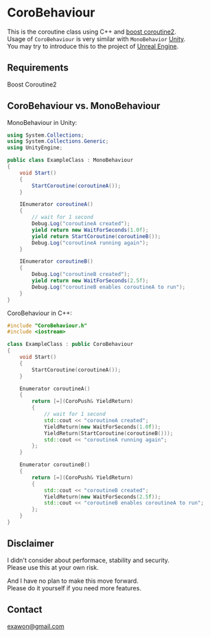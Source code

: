 # CoroBehaviour

This is the coroutine class using C++ and [boost coroutine2](https://github.com/boostorg/coroutine2).  
Usage of `CoroBehaviour` is very similar with `MonoBehavior` [Unity](https://unity3d.com/).  
You may try to introduce this to the project of [Unreal Engine](https://www.unrealengine.com/).  

## Requirements

Boost Coroutine2

## CoroBehaviour vs. MonoBehaviour

MonoBehaviour in Unity:
```c#
using System.Collections;
using System.Collections.Generic;
using UnityEngine;

public class ExampleClass : MonoBehaviour
{
    void Start()
    {
        StartCoroutine(coroutineA());
    }

    IEnumerator coroutineA()
    {
        // wait for 1 second
        Debug.Log("coroutineA created");
        yield return new WaitForSeconds(1.0f);
        yield return StartCoroutine(coroutineB());
        Debug.Log("coroutineA running again");
    }

    IEnumerator coroutineB()
    {
        Debug.Log("coroutineB created");
        yield return new WaitForSeconds(2.5f);
        Debug.Log("coroutineB enables coroutineA to run");
    }
}
```

CoroBehaviour in C++:
```c++
#include "CoroBehaviour.h"
#include <iostream>

class ExampleClass : public CoroBehaviour
{
    void Start()
    {
        StartCoroutine(coroutineA());
    }

    Enumerator coroutineA()
    {
        return [=](CoroPush& YieldReturn)
        {
            // wait for 1 second
            std::cout << "coroutineA created";
            YieldReturn(new WaitForSeconds(1.0f));
            YieldReturn(StartCoroutine(coroutineB()));
            std::cout << "coroutineA running again";
        };
    }

    Enumerator coroutineB()
    {
        return [=](CoroPush& YieldReturn)
        {
            std::cout << "coroutineB created";
            YieldReturn(new WaitForSeconds(2.5f));
            std::cout << "coroutineB enables coroutineA to run";
        };
    }
}
```

## Disclaimer

I didn't consider about performace, stability and security.  
Please use this at your own risk.

And I have no plan to make this move forward.  
Please do it yourself if you need more features.

## Contact

exawon@gmail.com
